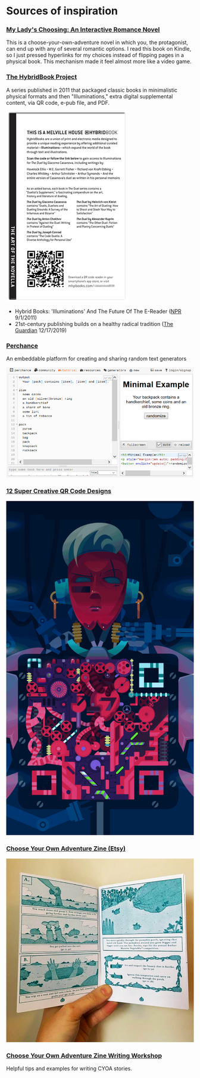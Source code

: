 # Sources of inspiration

### [My Lady's Choosing: An Interactive Romance Novel](https://www.goodreads.com/book/show/36054958-my-lady-s-choosing)
This is a choose-your-own-adventure novel in which you, the protagonist, can end up with any of several romantic options. I read this book on Kindle, so I just pressed hyperlinks for my choices instead of flipping pages in a physical book. This mechanism made it feel almost more like a video game.

### [The HybridBook Project](https://www.mhpbooks.com/about/hybrid-books/)
A series published in 2011 that packaged classic books in minimalistic physical formats and then "Illuminations," extra digital supplemental content, via QR code, e-pub file, and PDF.

![hybrid page with qr code](./images/hybridpage.jpg)
 * Hybrid Books: 'Illuminations' And The Future Of The E-Reader ([NPR](https://www.npr.org/2011/09/01/140116417/hybrid-books-illuminations-and-the-future-of-the-e-reader) 9/1/2011)
 * 21st-century publishing builds on a healthy radical tradition ([The Guardian](https://www.theguardian.com/books/2011/dec/18/book-publishing-digital-radical-pioneers) 12/17/2019)

### [Perchance](https://perchance.org/welcome)
An embeddable platform for creating and sharing random text generators

![perchance screenshot](./images/perchance.png)

### [12 Super Creative QR Code Designs](https://chinachannel.co/creative-qr-code-designs/)
![cool qr code gif](./images/cool_qrcode.gif)

### [Choose Your Own Adventure Zine (Etsy)](https://www.etsy.com/listing/604358063/choose-your-own-adventure-zine-a6)
![choose your own adventure zine on etsy](./images/etsyzine.jpg)

### [Choose Your Own Adventure Zine Writing Workshop](https://www.academia.edu/3625600/Choose_Your_Own_Adventure_Zine_Writing_Workshop)
Helpful tips and examples for writing CYOA stories.
